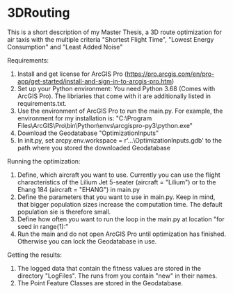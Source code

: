 # 3DRouting
This is a short description of my Master Thesis, a 3D route optimization for air taxis with the multiple criteria "Shortest Flight Time", "Lowest Energy Consumption" and "Least Added Noise"

Requirements:
1. Install and get license for ArcGIS Pro (https://pro.arcgis.com/en/pro-app/get-started/install-and-sign-in-to-arcgis-pro.htm)
2. Set up your Python environment: You need Python 3.68 (Comes with ArcGIS Pro). The libriaries that come with it are additionally listed in requirements.txt.
3. Use the environment of ArcGIS Pro to run the main.py. For example, the environment for my installation is: "C:\Program Files\ArcGIS\Pro\bin\Python\envs\arcgispro-py3\python.exe"
4. Download the Geodatabase "OptimizationInputs"
5. In init.py, set arcpy.env.workspace = r'...\OptimizationInputs.gdb' to the path where you stored the downloaded Geodatabase

Running the optimization:
1. Define, which aircraft you want to use. Currently you can use the flight characteristics of the Lilium Jet 5-seater (aircraft = "Lilium") or to the Ehang 184 (aircraft = "EHANG") in main.py
2. Define the parameters that you want to use in main.py. Keep in mind, that bigger population sizes increase the computation time. The default population sie is therefore small.
3. Define how often you want to run the loop in the main.py at location "for seed in range(1):"
4. Run the main and do not open ArcGIS Pro until optimization has finished. Otherwise you can lock the Geodatabase in use.

Getting the results:
1. The logged data that contain the fitness values are stored in the directory "LogFiles". The runs from you contain "new" in their names.
2. The Point Feature Classes are stored in the Geodatabase.
